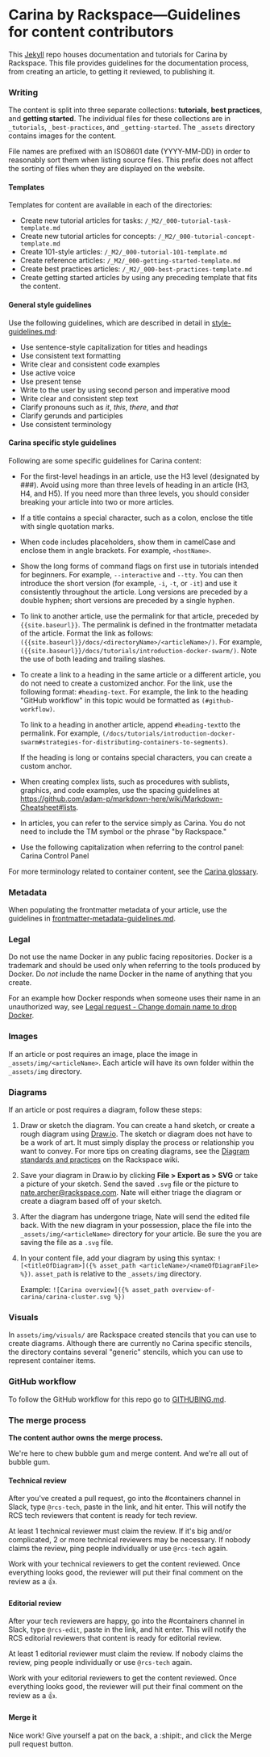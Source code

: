 # Carina by Rackspace&mdash;Guidelines for content contributors

This [Jekyll](http://jekyllrb.com/) repo houses documentation and tutorials for Carina by Rackspace. This file provides guidelines for the documentation process, from creating an article, to getting it reviewed, to publishing it.

### Writing

The content is split into three separate collections: **tutorials**, **best practices**, and **getting started**. The individual files for these collections are in `_tutorials`, `_best-practices`, and `_getting-started`. The `_assets` directory contains images for the content.

File names are prefixed with an ISO8601 date (YYYY-MM-DD) in order to reasonably sort them when listing source files. This prefix does not affect the sorting of files when they are displayed on the website.

#### Templates

Templates for content are available in each of the directories:

- Create new tutorial articles for tasks: `/_M2/_000-tutorial-task-template.md`
- Create new tutorial articles for concepts: `/_M2/_000-tutorial-concept-template.md`
- Create 101-style articles: `/_M2/_000-tutorial-101-template.md`
- Create reference articles: `/_M2/_000-getting-started-template.md`
- Create best practices articles: `/_M2/_000-best-practices-template.md`
- Create getting started articles by using any preceding template that fits the content.

#### General style guidelines

Use the following guidelines, which are described in detail in [style-guidelines.md](style-guidelines.md):

- Use sentence-style capitalization for titles and headings
- Use consistent text formatting
- Write clear and consistent code examples
- Use active voice
- Use present tense
- Write to the user by using second person and imperative mood
- Write clear and consistent step text
- Clarify pronouns such as *it*, *this*, *there*, and *that*
- Clarify gerunds and participles
- Use consistent terminology

#### Carina specific style guidelines

Following are some specific guidelines for Carina content:

- For the first-level headings in an article, use the H3 level (designated by ###). Avoid using more than three levels of heading in an article (H3, H4, and H5). If you need more than three levels, you should consider breaking your article into two or more articles.

- If a title contains a special character, such as a colon, enclose the title with single quotation marks.

- When code includes placeholders, show them in camelCase and enclose them in angle brackets. For example, `<hostName>`.

- Show the long forms of command flags on first use in tutorials intended for beginners. For example, `--interactive` and `--tty`. You can then introduce the short version (for example, `-i`, `-t`, or `-it`) and use it consistently throughout the article. Long versions are preceded by a double hyphen; short versions are preceded by a single hyphen.   

- To link to another article, use the permalink for that article, preceded by `{{site.baseurl}}`. The permalink is defined in the frontmatter metadata of the article. Format the link as follows: `({{site.baseurl}}/docs/<directoryName>/<articleName>/)`. For example, `({{site.baseurl}}/docs/tutorials/introduction-docker-swarm/)`. Note the use of both leading and trailing slashes.

- To create a link to a heading in the same article or a different article, you do not need to create a customized anchor. For the link, use the following format: `#heading-text`. For example, the link to the heading "GitHub workflow" in this topic would be formatted as `(#github-workflow)`.

    To link to a heading in another article, append `#heading-text`to the permalink. For example, `(/docs/tutorials/introduction-docker-swarm#strategies-for-distributing-containers-to-segments)`.

    If the heading is long or contains special characters, you can create a custom anchor.

- When creating complex lists, such as procedures with sublists, graphics, and code examples, use the spacing guidelines at https://github.com/adam-p/markdown-here/wiki/Markdown-Cheatsheet#lists.

- In articles, you can refer to the service simply as Carina. You do not need to include the TM symbol or the phrase "by Rackspace."

- Use the following capitalization when referring to the control panel: Carina Control Panel

For more terminology related to container content, see the [Carina glossary](_getting-started/008-glossary.md).

### Metadata

When populating the frontmatter metadata of your article, use the guidelines in [frontmatter-metadata-guidelines.md](frontmatter-metadata-guidelines.md).

### Legal

Do not use the name Docker in any public facing repositories. Docker is a trademark and should be used only when referring to the tools produced by Docker. Do *not* include the name Docker in the name of anything that you create.

For an example how Docker responds when someone uses their name in an unauthorized way, see [Legal request - Change domain name to drop Docker](https://github.com/j-bennet/wharfee/issues/89).  

### Images

If an article or post requires an image, place the image in `_assets/img/<articleName>`. Each article will have its own folder within the `_assets/img` directory.

### Diagrams

If an article or post requires a diagram, follow these steps:

1. Draw or sketch the diagram. You can create a hand sketch, or create a rough diagram using [Draw.io](https://www.draw.io/). The sketch or diagram does not have to be a work of art. It must simply display the process or relationship you want to convey. For more tips on creating diagrams, see the [Diagram standards and practices](https://one.rackspace.com/display/devdoc/Diagram+standards+and+practices) on the Rackspace wiki.

2. Save your diagram in Draw.io by clicking **File > Export as > SVG** or take a picture of your sketch. Send the saved `.svg` file or the picture to <nate.archer@rackspace.com>. Nate will either triage the diagram or create a diagram based off of your sketch.

3. After the diagram has undergone triage, Nate will send the edited file back. With the new diagram in your possession, place the file into the `_assets/img/<articleName>` directory for your article. Be sure the you are saving the file as a `.svg` file.

4. In your content file, add your diagram by using this syntax: `![<titleOfDiagram>]({% asset_path
<articleName>/<nameOfDiagramFile> %})`. `asset_path` is relative to the `_assets/img` directory.

    Example: `![Carina overview]({% asset_path overview-of-carina/carina-cluster.svg %})`

### Visuals

In `assets/img/visuals/` are Rackspace created stencils that you can use to create diagrams. Although there are currently no Carina specific stencils, the directory contains several "generic" stencils, which you can use to represent container items.

### GitHub workflow

To follow the GitHub workflow for this repo go to [GITHUBING.md](GITHUBING.md).

### The merge process

**The content author owns the merge process.**

We're here to chew bubble gum and merge content. And we're all out of bubble gum.

#### Technical review

After you've created a pull request, go into the #containers channel in Slack, type `@rcs-tech`, paste in the link, and hit enter. This will notify the RCS tech reviewers that content is ready for tech review.

At least 1 technical reviewer must claim the review. If it's big and/or complicated, 2 or more technical reviewers may be necessary. If nobody claims the review, ping people individually or use `@rcs-tech` again.

Work with your technical reviewers to get the content reviewed. Once everything looks good, the reviewer will put their final comment on the review as a :+1:.

#### Editorial review

After your tech reviewers are happy, go into the #containers channel in Slack, type `@rcs-edit`, paste in the link, and hit enter. This will notify the RCS editorial reviewers that content is ready for editorial review.

At least 1 editorial reviewer must claim the review. If nobody claims the review, ping people individually or use `@rcs-tech` again.

Work with your editorial reviewers to get the content reviewed. Once everything looks good, the reviewer will put their final comment on the review as a :+1:.

#### Merge it

Nice work! Give yourself a pat on the back, a :shipit:, and click the Merge pull request button.
